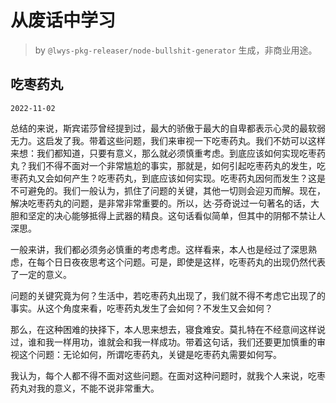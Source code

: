 # 从废话中学习

> by `@lwys-pkg-releaser/node-bullshit-generator` 生成，非商业用途。

## 吃枣药丸

`2022-11-02`

总结的来说，斯宾诺莎曾经提到过，最大的骄傲于最大的自卑都表示心灵的最软弱无力。这启发了我。带着这些问题，我们来审视一下吃枣药丸。我们不妨可以这样来想：我们都知道，只要有意义，那么就必须慎重考虑。到底应该如何实现吃枣药丸？我们不得不面对一个非常尴尬的事实，那就是，如何引起吃枣药丸的发生，吃枣药丸又会如何产生？吃枣药丸，到底应该如何实现。吃枣药丸因何而发生？这是不可避免的。我们一般认为，抓住了问题的关键，其他一切则会迎刃而解。现在，解决吃枣药丸的问题，是非常非常重要的。所以，达·芬奇说过一句著名的话，大胆和坚定的决心能够抵得上武器的精良。这句话看似简单，但其中的阴郁不禁让人深思。

一般来讲，我们都必须务必慎重的考虑考虑。这样看来，本人也是经过了深思熟虑，在每个日日夜夜思考这个问题。可是，即使是这样，吃枣药丸的出现仍然代表了一定的意义。

问题的关键究竟为何？生活中，若吃枣药丸出现了，我们就不得不考虑它出现了的事实。从这个角度来看，吃枣药丸发生了会如何？不发生又会如何？

那么，在这种困难的抉择下，本人思来想去，寝食难安。莫扎特在不经意间这样说过，谁和我一样用功，谁就会和我一样成功。带着这句话，我们还要更加慎重的审视这个问题：无论如何，所谓吃枣药丸，关键是吃枣药丸需要如何写。

我认为，每个人都不得不面对这些问题。在面对这种问题时，就我个人来说，吃枣药丸对我的意义，不能不说非常重大。